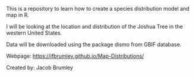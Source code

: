 This is a repository to learn how to create a species distribution model and map in R.

I will be looking at the location and distribution of the Joshua Tree in the western United States.

Data will be downloaded using the package dismo from GBIF database.

Webpage: https://jfbrumley.github.io/Map-Distributions/

Created by: Jacob Brumley